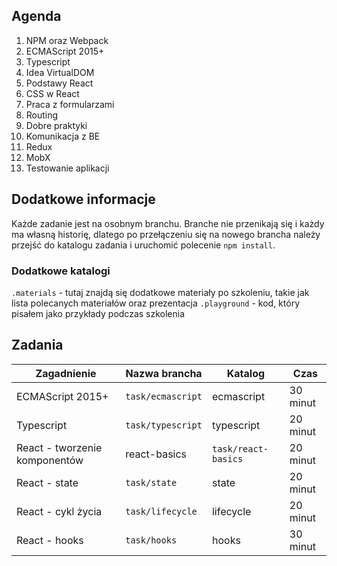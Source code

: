 

## Agenda

1. NPM oraz Webpack
2. ECMAScript 2015+
3. Typescript
4. Idea VirtualDOM
5. Podstawy React
6. CSS w React
7. Praca z formularzami
8. Routing
9. Dobre praktyki
10. Komunikacja z BE
11. Redux
12. MobX
13. Testowanie aplikacji

## Dodatkowe informacje

Każde zadanie jest na osobnym branchu. Branche nie przenikają się i każdy ma własną historię, dlatego po przełączeniu się na nowego brancha należy przejść do katalogu zadania i uruchomić polecenie `npm install`.

### Dodatkowe katalogi

`.materials` - tutaj znajdą się dodatkowe materiały po szkoleniu, takie jak lista polecanych materiałów oraz prezentacja
`.playground` - kod, który pisałem jako przykłady podczas szkolenia

## Zadania

|Zagadnienie|Nazwa brancha|Katalog|Czas|
|---|---|---|---|
|ECMAScript 2015+|`task/ecmascript`|ecmascript|30 minut|
|Typescript|`task/typescript`|typescript|20 minut|
|React - tworzenie komponentów|react-basics|`task/react-basics`|20 minut|
|React - state|`task/state`|state|20 minut|
|React - cykl życia|`task/lifecycle`|lifecycle|20 minut|
|React - hooks|`task/hooks`|hooks|30 minut|

